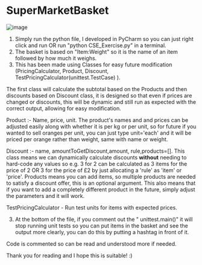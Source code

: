 # SuperMarketBasket


![image](https://github.com/user-attachments/assets/ea7ddb4a-6831-40d3-8662-ff8cbe96596b)


1. Simply run the python file, I developed in PyCharm so you can just right click and run OR run "python CSE_Exercise.py" in a terminal.
2. The basket is based on "Item:Weight" so it is the name of an item followed by how much it weighs.
3. This has been made using Classes for easy future modification (PricingCalculator, Product, Discount, TestPricingCalculator(unittest.TestCase) ).

The first class will calculate the subtotal based on the Products and then discounts based on Discount class, it is designed so that even if prices are changed or discounts, this will be dynamic and still run as expected with the correct output, allowing for easy modification.

Product :- Name, price, unit. The product's names and and prices can be adjusted easily along with whether it is per kg or per unit, so for future if you wanted to sell oranges per unit, you can just type unit='each' and it will be priced per orange rather than weight, same with name or weight.

Discount :- name, amountToGetDiscount,amount, rule,products=[]. This class means we can dynamically calculate discounts **without** needing to hard-code any values so e.g. 3 for 2 can be calculated as 3 items for the price of 2 OR 3 for the price of £2 by just allocating a 'rule' as 'item' or 'price'. Products means you can add items, so multiple products are needed to satisfy a discount offer, this is an optional argument. This also means that if you want to add a completely different product in the future, simply adjust the parameters and it will work.

TestPricingCalculator - Run test units for items with expected prices.

3. At the bottom of the file, if you comment out the " unittest.main()" it will stop running unit tests so you can put items in the basket and see the output more clearly, you can do this by putting a hashtag in front of it.

Code is commented so can be read and understood more if needed.

Thank you for reading and I hope this is suitable! :)
